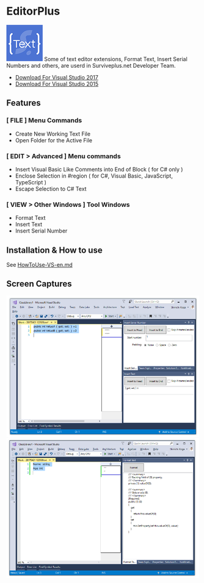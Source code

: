 # EditorPlus
![EditorPlus](ResourceSources/EditorPlus-95.png)
Some of text editor extensions, Format Text, Insert Serial Numbers and others, are userd in Surviveplus.net Developer Team.

- [Download For Visual Studio 2017](https://marketplace.visualstudio.com/items?itemName=SHIN-ICHIKOGA.EditorPlusforVisualStudio2017)
- [Download For Visual Studio 2015](https://marketplace.visualstudio.com/items?itemName=SHIN-ICHIKOGA.EditorPlus)

## Features
### [ FILE ] Menu Commands
- Create New Working Text File 
- Open Folder for the Active File 
### [ EDIT > Advanced ] Menu commands
- Insert Visual Basic Like Comments into End of Block ( for C# only ) 
- Enclose Selection in #region ( for C#, Visual Basic, JavaScript, TypeScript )
- Escape Selection to C# Text
### [ VIEW > Other Windows ] Tool Windows
- Format Text 
- Insert Text 
- Insert Serial Number 

## Installation & How to use
See [HowToUse-VS-en.md](HowToUse/HowToUse-VS-en.md)

## Screen Captures
![Insert Serial Number and Insert Text](HowToUse/images-VS-en/image7-4-mix.png)
![Format Text](HowToUse/images-VS-en/image5-2-InsertFormat.png)

